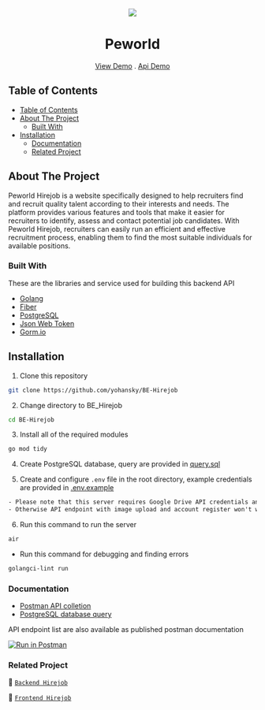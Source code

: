 <br />
<div align="center">
  <img src="https://github.com/yohansky/BE-Hirejob/assets/69236028/5e71bf99-695c-4663-bdc1-aed6e17534c0" />
  <br />
  <h1>Peworld</h1>
  <a href="https://github.com/yohansky/Fe-Blanja-React">View Demo</a>
    .
    <a href="https://github.com/yohansky/Be-Blanja-fiber">Api Demo</a>
</div>

  ## Table of Contents

- [Table of Contents](#table-of-contents)
- [About The Project](#about-the-project)
  - [Built With](#built-with)
- [Installation](#installation)
  - [Documentation](#documentation)
  - [Related Project](#related-project)

 ## About The Project

 Peworld Hirejob is a website specifically designed to help recruiters find and recruit quality talent according to their interests and needs. The platform provides various features and tools that make it easier for recruiters to identify, assess and contact potential job candidates. With Peworld Hirejob, recruiters can easily run an efficient and effective recruitment process, enabling them to find the most suitable individuals for available positions.

 ### Built With
 These are the libraries and service used for building this backend API

- [Golang](https://go.dev/)
- [Fiber](https://gofiber.io/)
- [PostgreSQL](https://www.postgresql.org/)
- [Json Web Token](https://jwt.io/)
- [Gorm.io](https://gorm.io/index.html)

## Installation
1. Clone this repository

```sh
git clone https://github.com/yohansky/BE-Hirejob
```

2. Change directory to BE_Hirejob

```sh
cd BE-Hirejob
```

3. Install all of the required modules

```sh
go mod tidy
```

4. Create PostgreSQL database, query are provided in [query.sql](./query.sql)

5. Create and configure `.env` file in the root directory, example credentials are provided in [.env.example](./.env.example)

```txt
- Please note that this server requires Google Drive API credentials and Gmail service account
- Otherwise API endpoint with image upload and account register won't work properly
```

6. Run this command to run the server

```sh
air
```

- Run this command for debugging and finding errors

```sh
golangci-lint run
```

### Documentation

- [Postman API colletion]()
- [PostgreSQL database query](./query.sql)

API endpoint list are also available as published postman documentation

[![Run in Postman](https://run.pstmn.io/button.svg)](https://documenter.getpostman.com/view/31330000/2sA3QniuZG)

### Related Project
:rocket: [`Backend Hirejob`](https://github.com/yohansky/BE-Hirejob)

:rocket: [`Frontend Hirejob`](https://github.com/yohansky/Fe-HireJob-Next)
